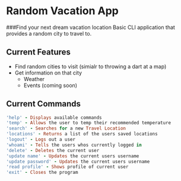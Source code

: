 # Random Vacation App
###Find your next dream vacation location
Basic CLI application that provides a random city to travel to.

## Current Features
- Find random cities to visit (simialr to throwing a dart at a map)
- Get information on that city
  - Weather
  - Events (coming soon)

## Current Commands
```ruby
'help' - Displays available commands
'temp' - Allows the user to temp their recommended temperature
'search' - Searches for a new Travel Location
'locations' - Returns a list of the users saved locations
'logout' - Logs out a user
'whoami' - Tells the users whos currently logged in
'delete' - Deletes the current user
'update name' - Updates the current users username
'update password' - Updates the current users username
'read profile' - Shows profile of current user
'exit' - Closes the program
```
